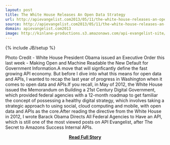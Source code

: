 ```yaml
---
layout: post
title: The White House Releases An Open Data Strategy
url: http://apievangelist.com2013/05/11/the-white-house-releases-an-open-data-strategy/
source: http://apievangelist.com2013/05/11/the-white-house-releases-an-open-data-strategy/
domain: apievangelist.com2013
image: http://kinlane-productions.s3.amazonaws.com/api-evangelist-site/blog/obama-white-house-open-data.jpg
---
```

{% include JB/setup %}<p>Photo Credit - White House President Obama issued an Executive Order this last week - Making Open and Machine Readable the New Default for Government Information.A move that will signficantly define the fast growing API economy. But before I dive into what this means for open data and APIs, I wanted to recap the last year of progress in Washington when it comes to open data and APIs.If you recall, in May of 2012, the White House issued the Memorandum on Building a 21st Century Digital Government, which provided federal agencies with a 12-month roadmap to get familiar the concept of possessing a healthy digital strategy, which involves taking a strategic approach to using social, cloud computing and mobile, with open data and APIs as the core.After reading the directive from the White House in 2012, I wrote Barack Obama Directs All Federal Agencies to Have an API, which is still one of the most viewed posts on API Evangelist, after The Secret to Amazons Success Internal APIs.</p>
<center><p><a href="http://apievangelist.com2013/05/11/the-white-house-releases-an-open-data-strategy/" style='padding:25px; font-sze:18px; font-weight: bold;'>Read Full Story</a></p></center>
